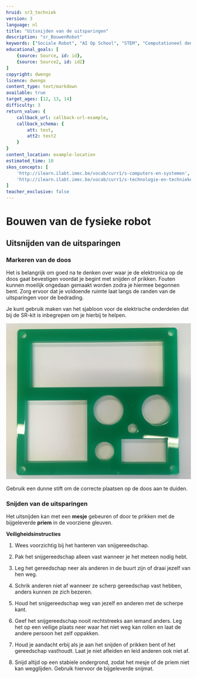 ```yaml
---
hruid: sr3_techniek
version: 3
language: nl
title: "Uitsnijden van de uitsparingen"
description: "sr_BouwenRobot"
keywords: ["Sociale Robot", "AI Op School", "STEM", "Computationeel denken", "Grafisch programmeren"]
educational_goals: [
    {source: Source, id: id}, 
    {source: Source2, id: id2}
]
copyright: dwengo
licence: dwengo
content_type: text/markdown
available: true
target_ages: [12, 13, 14]
difficulty: 3
return_value: {
    callback_url: callback-url-example,
    callback_schema: {
        att: test,
        att2: test2
    }
}
content_location: example-location
estimated_time: 10
skos_concepts: [
    'http://ilearn.ilabt.imec.be/vocab/curr1/s-computers-en-systemen', 
    'http://ilearn.ilabt.imec.be/vocab/curr1/s-technologie-en-technieken'
]
teacher_exclusive: false
---
```


# Bouwen van de fysieke robot
## Uitsnijden van de uitsparingen

### Markeren van de doos
Het is belangrijk om goed na te denken over waar je de elektronica op de doos gaat bevestigen voordat je begint met snijden of prikken. Fouten kunnen moeilijk ongedaan gemaakt worden zodra je hiermee begonnen bent. Zorg ervoor dat je voldoende ruimte laat langs de randen van de uitsparingen voor de bedrading.

Je kunt gebruik maken van het sjabloon voor de elektrische onderdelen dat bij de SR-kit is inbegrepen om je hierbij te helpen.

![](embed/sjabloon.png)

Gebruik een dunne stift om de correcte plaatsen op de doos aan te duiden.  

### Snijden van de uitsparingen

Het uitsnijden kan met een **mesje** gebeuren of door te prikken met de bijgeleverde **priem** in de voorziene gleuven. 

**Veiligheidsinstructies**

1. Wees voorzichtig bij het hanteren van snijgereedschap.

2. Pak het snijgereedschap alleen vast wanneer je het meteen nodig hebt.

3. Leg het gereedschap neer als anderen in de buurt zijn of draai jezelf van hen weg.

4. Schrik anderen niet af wanneer ze scherp gereedschap vast hebben, anders kunnen ze zich bezeren.

5. Houd het snijgereedschap weg van jezelf en anderen met de scherpe kant.

6. Geef het snijgereedschap nooit rechtstreeks aan iemand anders. Leg het op een veilige plaats neer waar het niet weg kan rollen en laat de andere persoon het zelf oppakken.

7. Houd je aandacht erbij als je aan het snijden of prikken bent of het gereedschap vasthoudt. Laat je niet afleiden en leid anderen ook niet af.

8. Snijd altijd op een stabiele ondergrond, zodat het mesje of de priem niet kan wegglijden. Gebruik hiervoor de bijgeleverde snijmat.
